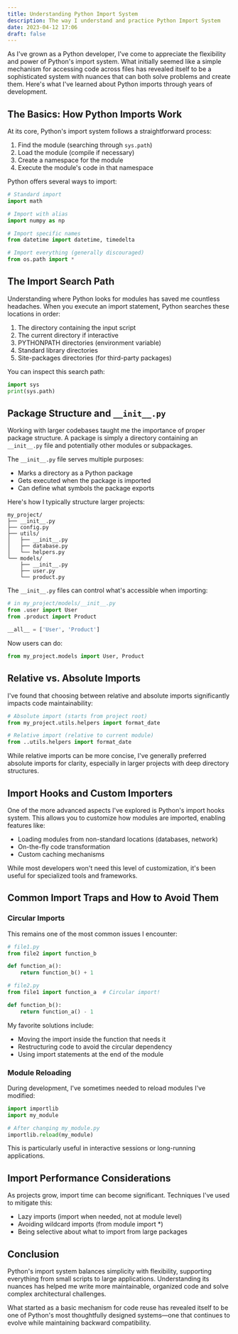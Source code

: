 ```yaml
---
title: Understanding Python Import System
description: The way I understand and practice Python Import System
date: 2023-04-12 17:06
draft: false
---
```

As I've grown as a Python developer, I've come to appreciate the flexibility and power of Python's import system. What initially seemed like a simple mechanism for accessing code across files has revealed itself to be a sophisticated system with nuances that can both solve problems and create them. Here's what I've learned about Python imports through years of development.

## The Basics: How Python Imports Work

At its core, Python's import system follows a straightforward process:

1. Find the module (searching through `sys.path`)
2. Load the module (compile if necessary)
3. Create a namespace for the module
4. Execute the module's code in that namespace

Python offers several ways to import:

```python
# Standard import
import math

# Import with alias
import numpy as np

# Import specific names
from datetime import datetime, timedelta

# Import everything (generally discouraged)
from os.path import *
```

## The Import Search Path

Understanding where Python looks for modules has saved me countless headaches. When you execute an import statement, Python searches these locations in order:

1. The directory containing the input script
2. The current directory if interactive
3. PYTHONPATH directories (environment variable)
4. Standard library directories
5. Site-packages directories (for third-party packages)

You can inspect this search path:

```python
import sys
print(sys.path)
```

## Package Structure and `__init__.py`

Working with larger codebases taught me the importance of proper package structure. A package is simply a directory containing an `__init__.py` file and potentially other modules or subpackages.

The `__init__.py` file serves multiple purposes:
- Marks a directory as a Python package
- Gets executed when the package is imported
- Can define what symbols the package exports

Here's how I typically structure larger projects:

```
my_project/
├── __init__.py
├── config.py
├── utils/
│   ├── __init__.py
│   ├── database.py
│   └── helpers.py
└── models/
    ├── __init__.py
    ├── user.py
    └── product.py
```

The `__init__.py` files can control what's accessible when importing:

```python
# in my_project/models/__init__.py
from .user import User
from .product import Product

__all__ = ['User', 'Product']
```

Now users can do:

```python
from my_project.models import User, Product
```

## Relative vs. Absolute Imports

I've found that choosing between relative and absolute imports significantly impacts code maintainability:

```python
# Absolute import (starts from project root)
from my_project.utils.helpers import format_date

# Relative import (relative to current module)
from ..utils.helpers import format_date
```

While relative imports can be more concise, I've generally preferred absolute imports for clarity, especially in larger projects with deep directory structures.

## Import Hooks and Custom Importers

One of the more advanced aspects I've explored is Python's import hooks system. This allows you to customize how modules are imported, enabling features like:

- Loading modules from non-standard locations (databases, network)
- On-the-fly code transformation
- Custom caching mechanisms

While most developers won't need this level of customization, it's been useful for specialized tools and frameworks.

## Common Import Traps and How to Avoid Them

### Circular Imports

This remains one of the most common issues I encounter:

```python
# file1.py
from file2 import function_b

def function_a():
    return function_b() + 1

# file2.py
from file1 import function_a  # Circular import!

def function_b():
    return function_a() - 1
```

My favorite solutions include:
- Moving the import inside the function that needs it
- Restructuring code to avoid the circular dependency
- Using import statements at the end of the module

### Module Reloading

During development, I've sometimes needed to reload modules I've modified:

```python
import importlib
import my_module

# After changing my_module.py
importlib.reload(my_module)
```

This is particularly useful in interactive sessions or long-running applications.

## Import Performance Considerations

As projects grow, import time can become significant. Techniques I've used to mitigate this:

- Lazy imports (import when needed, not at module level)
- Avoiding wildcard imports (from module import *)
- Being selective about what to import from large packages

## Conclusion

Python's import system balances simplicity with flexibility, supporting everything from small scripts to large applications. Understanding its nuances has helped me write more maintainable, organized code and solve complex architectural challenges.

What started as a basic mechanism for code reuse has revealed itself to be one of Python's most thoughtfully designed systems—one that continues to evolve while maintaining backward compatibility.